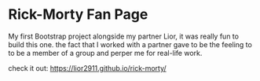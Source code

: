 # Rick-Morty Fan Page 
My first Bootstrap project alongside my partner Lior,
it was really fun to build this one. the fact that I worked with a partner gave to be the feeling to to be a member of a group and perper me for real-life work.


 check it out: https://lior2911.github.io/rick-morty/
